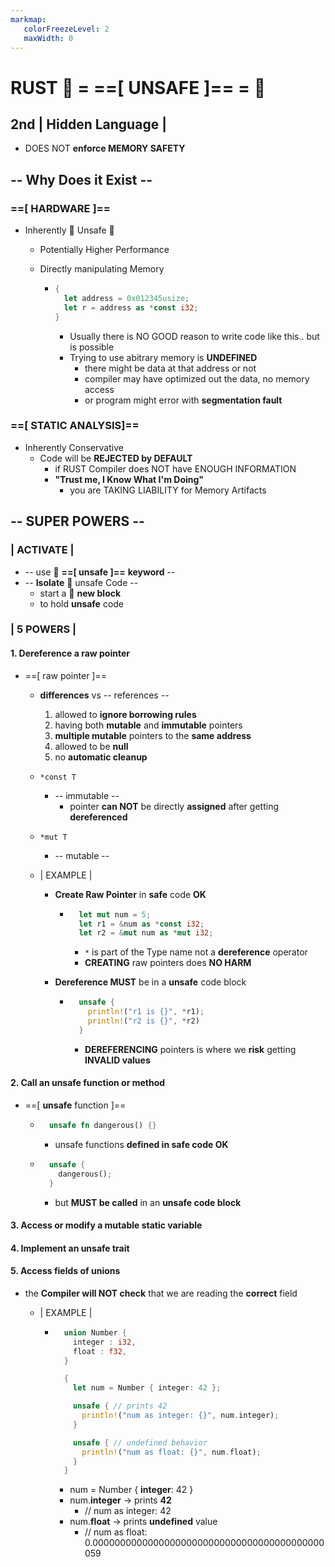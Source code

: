 ```yaml
---
markmap:
   colorFreezeLevel: 2
   maxWidth: 0
---
```


# RUST 🚧 = ==[ UNSAFE ]== = 🚧

## 2nd **| Hidden Language |**

- DOES NOT **enforce MEMORY SAFETY**

## -- Why Does it Exist --

### ==[ HARDWARE ]==

- Inherently 🚧 Unsafe 🚧
  - Potentially Higher Performance
  - Directly manipulating Memory

    - ```rust
      {
        let address = 0x012345usize;
        let r = address as *const i32; 
      }
      ```

      - Usually there is NO GOOD reason to
       write code like this.. but is possible
      - Trying to use abitrary memory is **UNDEFINED**
        - there might be data at that address or not
        - compiler may have optimized out the data, no memory access
        - or program might error with **segmentation fault**

### ==[ STATIC ANALYSIS]==

- Inherently Conservative
  - Code will be **REJECTED by DEFAULT**
    - if RUST Compiler does NOT have
     ENOUGH INFORMATION
    - **"Trust me, I Know What I'm Doing"**
      - you are TAKING LIABILITY for Memory Artifacts

## -- SUPER POWERS --

### | ACTIVATE |

- -- use 🚧 **==[ unsafe ]==** **keyword** --
- -- **Isolate** 🚧 unsafe Code --
  - start a 🧰 **new block**
  - to hold **unsafe** code

### | 5 **POWERS** |

#### 1. **Dereference** a **raw** pointer

- ==[ raw pointer ]==
  - **differences** vs -- references --
    1. allowed to **ignore borrowing rules**
    2. having both **mutable** and **immutable** pointers
    3. **multiple mutable** pointers to the **same address**
    4. allowed to be **null**
    5. no **automatic cleanup**

  - `*const T`
    - -- immutable --
      - pointer **can NOT** be directly **assigned**
      after getting **dereferenced**
  - `*mut T`
    - -- mutable --
  - | EXAMPLE |

    - **Create Raw Pointer** in
      **safe** code **OK**

      - ```rust
          let mut num = 5;
          let r1 = &num as *const i32;
          let r2 = &mut num as *mut i32;
        ```

        - `*` is part of the Type name
          not a **dereference** operator
        - **CREATING** raw pointers does **NO HARM**

    - **Dereference MUST** be
      in a **unsafe** code block

      - ```rust
          unsafe {
            println!("r1 is {}", *r1);
            println!("r2 is {}", *r2)
          }
        ```

        - **DEREFERENCING** pointers is where
        we **risk** getting **INVALID values**

#### 2. Call an **unsafe** function or method

- ==[ **unsafe** function ]==
  
  - ```rust
      unsafe fn dangerous() {}
    ```

    - unsafe functions **defined in safe code OK**

  - ```rust
      unsafe {
        dangerous();          
      }
    ```

    - but **MUST be called** in an **unsafe code block**

#### 3. Access or modify a **mutable static** variable

#### 4. Implement an **unsafe trait**

#### 5. Access **fields of unions**

- the **Compiler will NOT check** that
  we are reading the **correct** field
  - | EXAMPLE |

    - ```rust
        union Number {
          integer : i32,
          float : f32,
        }

        {
          let num = Number { integer: 42 };

          unsafe { // prints 42
            println!("num as integer: {}", num.integer); 
          }

          unsafe { // undefined behavior
            println!("num as float: {}", num.float);
          }
        }

      ```

      - num = Number { **integer**: 42 }
      - num.**integer** -> prints **42**
        - // num as integer: 42
      - num.**float** -> prints **undefined** value
        - // num as float: 0.000000000000000000000000000000000000000000059

